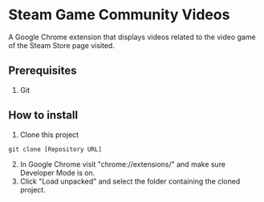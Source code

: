 # Steam Game Community Videos

A Google Chrome extension that displays videos related to the video game of the Steam Store page visited.

## Prerequisites

1. Git

## How to install

1. Clone this project

```
git clone [Repository URL]
```

2. In Google Chrome visit "chrome://extensions/" and make sure Developer Mode is on.
3. Click "Load unpacked" and select the folder containing the cloned project.
